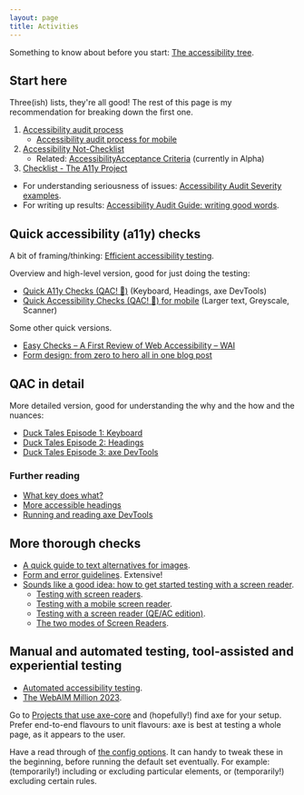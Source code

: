 ```yaml
---
layout: page
title: Activities
---
```


Something to know about before you start: [The accessibility tree](/2022/06/08/the-accessibility-tree/).

## Start here

Three(ish) lists, they're all good! The rest of this page is my recommendation for breaking down the first one.

1. [Accessibility audit process](/2024/06/16/accessibility-audit-process/)
    - [Accessibility audit process for mobile](/2022/05/31/accessibility-audit-process-mobile/)
2. [Accessibility Not-Checklist ](https://not-checklist.intopia.digital/)
    - Related: [AccessibilityAcceptance Criteria](https://acceptance-criteria.intopia.digital/) (currently in Alpha)
3. [Checklist - The A11y Project](https://www.a11yproject.com/checklist/)

- For understanding seriousness of issues: [Accessibility Audit Severity examples](/2022/12/06/accessibility-audit-severity-examples/).
- For writing up results: [Accessibility Audit Guide: writing good words](/2023/01/13/accessibility-audit-guide-writing-good-words/).

## Quick accessibility (a11y) checks

A bit of framing/thinking: [Efficient accessibility testing](/2023/08/10/efficient-accessibility-testing/).

Overview and high-level version, good for just doing the testing:

- [Quick A11y Checks (QAC! 🦆)](/2021/12/13/qac/) (Keyboard, Headings, axe DevTools)
- [Quick Accessibility Checks (QAC! 🐥) for mobile](/2023/01/09/qac-for-mobile/) (Larger text, Greyscale, Scanner)

Some other quick versions.

- [Easy Checks – A First Review of Web Accessibility – WAI](https://www.w3.org/WAI/test-evaluate/preliminary/)
- [Form design: from zero to hero all in one blog post](https://adamsilver.io/blog/form-design-from-zero-to-hero-all-in-one-blog-post/#form-validation)

## QAC in detail

More detailed version, good for understanding the why and the how and the nuances: 

- [Duck Tales Episode 1: Keyboard](/2023/08/23/duck-tales-episode1-keyboard/)
- [Duck Tales Episode 2: Headings](/2023/08/23/duck-tales-episode2-headings/)
- [Duck Tales Episode 3: axe DevTools](/2023/08/23/duck-tales-episode3-axe-devtools/)

### Further reading

- [What key does what?](/2021/11/02/what-key-does-what/)
- [More accessible headings](/2022/12/12/more-accessible-headings/)
- [Running and reading axe DevTools](/2023/08/22/running-and-reading-axe-devtools/)

## More thorough checks

- [A quick guide to text alternatives for images](/2022/04/25/a-quick-guide-to-text-alternatives-for-images/).
- [Form and error guidelines](/2024/06/18/form-and-error-guidelines/). Extensive!
- [Sounds like a good idea: how to get started testing with a screen reader](/2022/10/15/sounds-like-a-good-idea/).
    - [Testing with screen readers](/2021/07/31/testing-with-screen-readers/).
    - [Testing with a mobile screen reader](/2023/08/02/testing-with-a-mobile-screen-reader/).
    - [Testing with a screen reader (QE/AC edition)](/2022/10/14/testing-with-a-screen-reader/).
    - [The two modes of Screen Readers](/2022/02/10/the-two-modes-of-screen-readers/).

## Manual and automated testing, tool-assisted and experiential testing

- [Automated accessibility testing](/2022/04/09/automated-accessibility-testing/).
- [The WebAIM Million 2023](/2023/04/06/the-web-aim-million-2023/).

Go to [Projects that use axe-core](https://github.com/dequelabs/axe-core/blob/develop/doc/projects.md#projects-that-use-axe-core) and (hopefully!) find axe for your setup. Prefer end-to-end flavours to unit flavours: axe is best at testing a whole page, as it appears to the user.

Have a read through of [the config options](https://github.com/dequelabs/axe-core/blob/develop/doc/API.md#api-name-axeconfigure). It can handy to tweak these in the beginning, before running the default set eventually. For example: (temporarily!) including or excluding particular elements, or (temporarily!) excluding certain rules.
